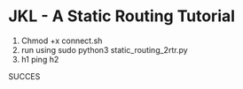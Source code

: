 # JKL - A Static Routing Tutorial

1. Chmod +x connect.sh
2. run using sudo python3 static_routing_2rtr.py
3. h1 ping h2

SUCCES
